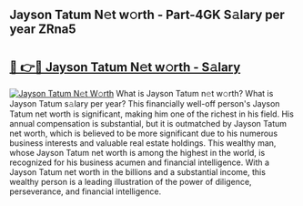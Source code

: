 ## Jayson Tatum N𝚎t w𝚘rth - Part-4GK S𝚊lary per year ZRna5

# <h2><a href="http://gc0a0w.nevu.top/?p=Jayson+Tatum">🔗 👉🔴 Jayson Tatum N𝚎t w𝚘rth - S𝚊lary</a></h2>

[![Jayson Tatum N𝚎t W𝚘rth](https://i.imgur.com/Oavwk0R.jpeg)](http://gc0a0w.nevu.top/?p=Jayson+Tatum)
What is Jayson Tatum n𝚎t w𝚘rth? What is Jayson Tatum s𝚊lary per year?
This financially well-off person's Jayson Tatum net worth is significant, making him one of the richest in his field. His annual compensation is substantial, but it is outmatched by Jayson Tatum net worth, which is believed to be more significant due to his numerous business interests and valuable real estate holdings. This wealthy man, whose Jayson Tatum net worth is among the highest in the world, is recognized for his business acumen and financial intelligence. With a Jayson Tatum net worth in the billions and a substantial income, this wealthy person is a leading illustration of the power of diligence, perseverance, and financial intelligence.
